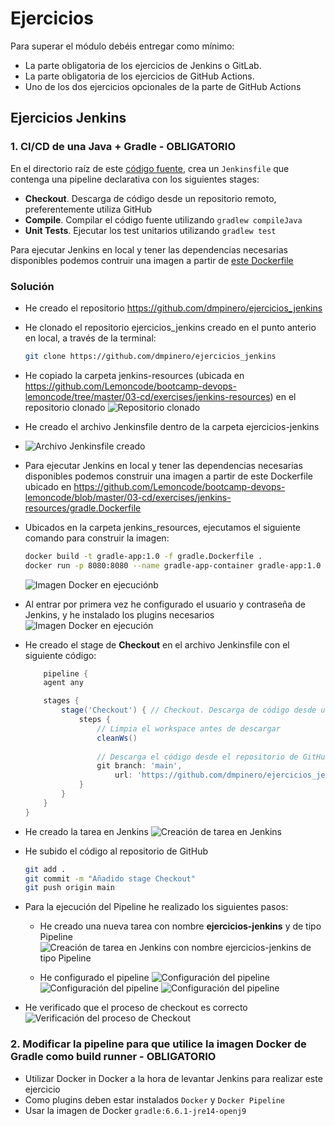 # Ejercicios

Para superar el módulo debéis entregar como mínimo:

* La parte obligatoria de los ejercicios de Jenkins o GitLab.
* La parte obligatoria de los ejercicios de GitHub Actions.
* Uno de los dos ejercicios opcionales de la parte de GitHub Actions

## Ejercicios Jenkins

### 1. CI/CD de una Java + Gradle - OBLIGATORIO

En el directorio raíz de este [código fuente](./jenkins-resources), crea un `Jenkinsfile` que contenga una pipeline declarativa con los siguientes stages:

* **Checkout**. Descarga de código desde un repositorio remoto, preferentemente utiliza GitHub
* **Compile**. Compilar el código fuente utilizando `gradlew compileJava`
* **Unit Tests**. Ejecutar los test unitarios utilizando `gradlew test`

Para ejecutar Jenkins en local y tener las dependencias necesarias disponibles podemos contruir una imagen a partir de [este Dockerfile](./jenkins-resources/gradle.Dockerfile)

### Solución

* He creado el repositorio https://github.com/dmpinero/ejercicios_jenkins
* He clonado el repositorio ejercicios_jenkins creado en el punto anterio en local, a través de la terminal:
    ```bash
    git clone https://github.com/dmpinero/ejercicios_jenkins
    ```
* He copiado la carpeta jenkins-resources (ubicada en https://github.com/Lemoncode/bootcamp-devops-lemoncode/tree/master/03-cd/exercises/jenkins-resources) en el repositorio clonado
![Repositorio clonado](./images/jenkins/1.repositorio_clonado.png)

* He creado el archivo Jenkinsfile dentro de la carpeta ejercicios-jenkins
* ![Archivo Jenkinsfile creado](./images/jenkins/2.archivo_jenkinsfile_creado.png)

* Para ejecutar Jenkins en local y tener las dependencias necesarias disponibles podemos construir una imagen a partir de este Dockerfile ubicado en https://github.com/Lemoncode/bootcamp-devops-lemoncode/blob/master/03-cd/exercises/jenkins-resources/gradle.Dockerfile

* Ubicados en la carpeta jenkins_resources, ejecutamos el siguiente comando para construir la imagen:
    ```bash
    docker build -t gradle-app:1.0 -f gradle.Dockerfile .
    docker run -p 8080:8080 --name gradle-app-container gradle-app:1.0
    ```
    ![Imagen Docker en ejecuciónb](./images/jenkins/3.imagen_docker_ejecutada.png)

* Al entrar por primera vez he configurado el usuario y contraseña de Jenkins, y he instalado los plugins necesarios
![Imagen Docker en ejecución](./images/jenkins/4.configuracion_inicial_jenkins.png)

* He creado el stage de **Checkout** en el archivo Jenkinsfile con el siguiente código:
    ```groovy
        pipeline {
        agent any

        stages {
            stage('Checkout') { // Checkout. Descarga de código desde un repositorio remoto
                steps {
                    // Limpia el workspace antes de descargar
                    cleanWs()
                    
                    // Descarga el código desde el repositorio de GitHub
                    git branch: 'main',
                        url: 'https://github.com/dmpinero/ejercicios_jenkins'
                }
            }
        }
    }
    ```
* He creado la tarea en Jenkins
![Creación de tarea en Jenkins](./images/jenkins/5.creacion_tarea_jenkins.png)

* He subido el código al repositorio de GitHub
    ```bash
    git add .
    git commit -m "Añadido stage Checkout"
    git push origin main
    ```

* Para la ejecución del Pipeline he realizado los siguientes pasos:
    * He creado una nueva tarea con nombre **ejercicios-jenkins** y de tipo Pipeline
    ![Creación de tarea en Jenkins con nombre ejercicios-jenkins de tipo Pipeline](./images/jenkins/6.tarea_ejercicios_jenkins.png)

    * He configurado el pipeline
    ![Configuración del pipeline](./images/jenkins/7.configuracion_1_pipeline.png)
    ![Configuración del pipeline](./images/jenkins/8.configuracion_2_pipeline.png)
    ![Configuración del pipeline](./images/jenkins/9.configuracion_3_pipeline.png)

* He verificado que el proceso de checkout es correcto
    ![Verificación del proceso de Checkout](./images/jenkins/10_verificacion_proceso_checkout.png)





### 2. Modificar la pipeline para que utilice la imagen Docker de Gradle como build runner - OBLIGATORIO

* Utilizar Docker in Docker a la hora de levantar Jenkins para realizar este ejercicio
* Como plugins deben estar instalados `Docker` y `Docker Pipeline`
* Usar la imagen de Docker `gradle:6.6.1-jre14-openj9`